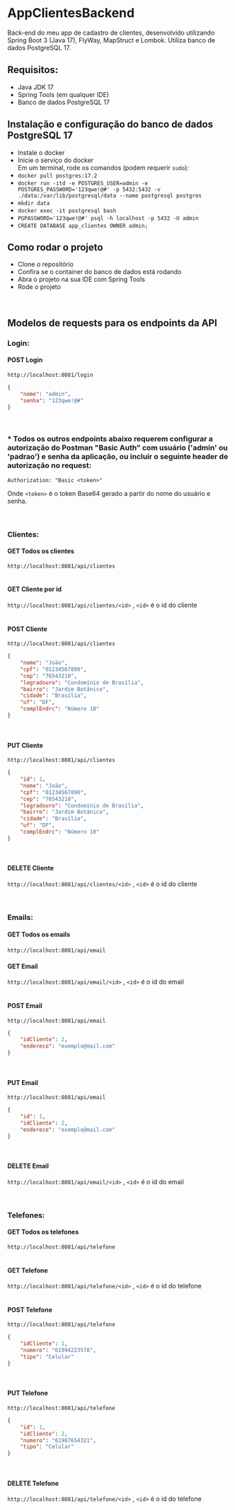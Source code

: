 # AppClientesBackend

Back-end do meu app de cadastro de clientes, desenvolvido utilizando Spring Boot 3 (Java 17), FlyWay, MapStruct e Lombok. Utiliza banco de dados PostgreSQL 17. 

## Requisitos:
- Java JDK 17</br>
- Spring Tools (em qualquer IDE)</br>
- Banco de dados PostgreSQL 17

## Instalação e configuração do banco de dados PostgreSQL 17
- Instale o docker  
- Inicie o serviço do docker  
Em um terminal, rode os comandos (podem requerir `sudo`):
- `docker pull postgres:17.2`
- `docker run -itd -e POSTGRES_USER=admin -e POSTGRES_PASSWORD='123qwe!@#' -p 5432:5432 -v ./data:/var/lib/postgresql/data --name postgresql postgres`
- `mkdir data`
- `docker exec -it postgresql bash`
- `PGPASSWORD='123qwe!@#' psql -h localhost -p 5432 -U admin`
- `CREATE DATABASE app_clientes OWNER admin;`

## Como rodar o projeto
- Clone o repositório  
- Confira se o container do banco de dados está rodando  
- Abra o projeto na sua IDE com Spring Tools  
- Rode o projeto
<br>

## Modelos de requests para os endpoints da API

### Login:

#### POST Login
`http://localhost:8081/login`  
```json
{   
    "nome": "admin",
    "senha": "123qwe!@#"
}
```
<br>

### * Todos os outros endpoints abaixo requerem configurar a autorização do Postman "Basic Auth" com usuário ('admin' ou 'padrao') e senha da aplicação, ou incluir o seguinte header de autorização no request:
`Authorization: "Basic <token>"`  
  
Onde `<token>` é o token Base64 gerado a partir do nome do usuário e senha.  
<br>
<br>

### Clientes:

#### GET Todos os clientes
`http://localhost:8081/api/clientes`  
<br>

#### GET Cliente por id
`http://localhost:8081/api/clientes/<id>` , `<id>` é o id do cliente  
<br>

#### POST Cliente
`http://localhost:8081/api/clientes`  
```json
{
    "nome": "João",
    "cpf": "01234567890",
    "cep": "76543210",
    "logradouro": "Condomínio de Brasília",
    "bairro": "Jardim Botânico",
    "cidade": "Brasília",
    "uf": "DF",
    "complEndrc": "Número 10"
}
```
<br>

#### PUT Cliente
`http://localhost:8081/api/clientes`  
```json
{
    "id": 1,
    "nome": "João",
    "cpf": "01234567890",
    "cep": "76543210",
    "logradouro": "Condomínio de Brasília",
    "bairro": "Jardim Botânico",
    "cidade": "Brasília",
    "uf": "DF",
    "complEndrc": "Número 10"
}
```
<br>

#### DELETE Cliente
`http://localhost:8081/api/clientes/<id>` , `<id>` é o id do cliente  
<br>
<br>

### Emails:

#### GET Todos os emails
`http://localhost:8081/api/email`
﻿<br>
 
#### GET Email
`http://localhost:8081/api/email/<id>` , `<id>` é o id do email  
<br>

#### POST Email
`http://localhost:8081/api/email`  
```json
{
    "idCliente": 2,
    "endereco": "exemplo@mail.com"
}
```
<br>

#### PUT Email
`http://localhost:8081/api/email`  
```json
{
    "id": 1,
    "idCliente": 2,
    "endereco": "exemplo@mail.com"
}
```
<br>

#### DELETE Email
`http://localhost:8081/api/email/<id>` , `<id>` é o id do email  
<br>
<br>

### Telefones:

#### GET Todos os telefones
`http://localhost:8081/api/telefone`  
﻿<br>
 
#### GET Telefone
`http://localhost:8081/api/telefone/<id>` , `<id>` é o id do telefone    
<br>

#### POST Telefone
`http://localhost:8081/api/telefone`  
```json
{
    "idCliente": 1,
    "numero": "61994223578",
    "tipo": "Celular"
}
```
<br>

#### PUT Telefone
`http://localhost:8081/api/telefone`  
```json
{
    "id": 1,
    "idCliente": 2,
    "numero": "61987654321",
    "tipo": "Celular"
}
```
<br>

#### DELETE Telefone
`http://localhost:8081/api/telefone/<id>` , `<id>` é o id do telefone  

﻿

